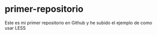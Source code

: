# primer-repositorio
Este es mi primer repositorio en Github y he subido el ejemplo de como usar LESS
